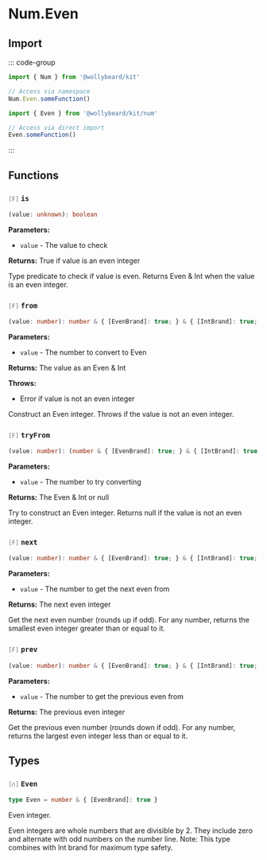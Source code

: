 # Num.Even

## Import

::: code-group

```typescript [Namespace]
import { Num } from '@wollybeard/kit'

// Access via namespace
Num.Even.someFunction()
```

```typescript [Barrel]
import { Even } from '@wollybeard/kit/num'

// Access via direct import
Even.someFunction()
```

:::

## Functions

### <span style="opacity: 0.6; font-weight: normal; font-size: 0.85em;">`[F]`</span> `is`

```typescript
(value: unknown): boolean
```

<SourceLink href="https://github.com/jasonkuhrt/kit/blob/main/./src/domains/num/even/even.ts#L44" />

**Parameters:**

- `value` - The value to check

**Returns:** True if value is an even integer

Type predicate to check if value is even. Returns Even & Int when the value is an even integer.

### <span style="opacity: 0.6; font-weight: normal; font-size: 0.85em;">`[F]`</span> `from`

```typescript
(value: number): number & { [EvenBrand]: true; } & { [IntBrand]: true; }
```

<SourceLink href="https://github.com/jasonkuhrt/kit/blob/main/./src/domains/num/even/even.ts#L65" />

**Parameters:**

- `value` - The number to convert to Even

**Returns:** The value as an Even & Int

**Throws:**

- Error if value is not an even integer

Construct an Even integer. Throws if the value is not an even integer.

### <span style="opacity: 0.6; font-weight: normal; font-size: 0.85em;">`[F]`</span> `tryFrom`

```typescript
(value: number): (number & { [EvenBrand]: true; } & { [IntBrand]: true; }) | null
```

<SourceLink href="https://github.com/jasonkuhrt/kit/blob/main/./src/domains/num/even/even.ts#L88" />

**Parameters:**

- `value` - The number to try converting

**Returns:** The Even & Int or null

Try to construct an Even integer. Returns null if the value is not an even integer.

### <span style="opacity: 0.6; font-weight: normal; font-size: 0.85em;">`[F]`</span> `next`

```typescript
(value: number): number & { [EvenBrand]: true; } & { [IntBrand]: true; }
```

<SourceLink href="https://github.com/jasonkuhrt/kit/blob/main/./src/domains/num/even/even.ts#L106" />

**Parameters:**

- `value` - The number to get the next even from

**Returns:** The next even integer

Get the next even number (rounds up if odd). For any number, returns the smallest even integer greater than or equal to it.

### <span style="opacity: 0.6; font-weight: normal; font-size: 0.85em;">`[F]`</span> `prev`

```typescript
(value: number): number & { [EvenBrand]: true; } & { [IntBrand]: true; }
```

<SourceLink href="https://github.com/jasonkuhrt/kit/blob/main/./src/domains/num/even/even.ts#L125" />

**Parameters:**

- `value` - The number to get the previous even from

**Returns:** The previous even integer

Get the previous even number (rounds down if odd). For any number, returns the largest even integer less than or equal to it.

## Types

### <span style="opacity: 0.6; font-weight: normal; font-size: 0.85em;">`[∩]`</span> `Even`

```typescript
type Even = number & { [EvenBrand]: true }
```

<SourceLink href="https://github.com/jasonkuhrt/kit/blob/main/./src/domains/num/even/even.ts#L27" />

Even integer.

Even integers are whole numbers that are divisible by 2. They include zero and alternate with odd numbers on the number line. Note: This type combines with Int brand for maximum type safety.
